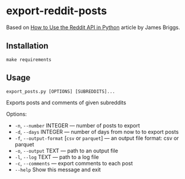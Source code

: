 # export-reddit-posts

Based on [How to Use the Reddit API in Python](https://towardsdatascience.com/how-to-use-the-reddit-api-in-python-5e05ddfd1e5c) article by James Briggs.

## Installation

  `make requirements`

## Usage

  `export_posts.py [OPTIONS] [SUBREDDITS]...`

Exports posts and comments of given subreddits

Options:
- `-n`, `--number` INTEGER — number of posts to export
- `-d`, `--days` INTEGER — number of days from now to to export posts
- `-f`, `--output-format` [`csv` or `parquet`] — an output file format: csv or parquet
- `-o`, `--output` TEXT — path to an output file
- `-l`, `--log` TEXT — path to a log file
-  `-c`, `--comments` — export comments to each post
- `--help` Show this message and exit
